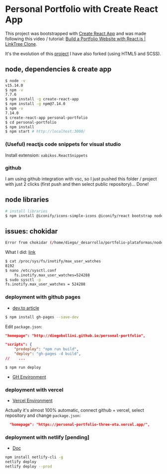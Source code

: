 # Personal Portfolio with Create React App

This project was bootstrapped with [Create React App](https://github.com/facebook/create-react-app) and was made following this video / tutorial: [Build a Portfolio Website with React.js | LinkTree Clone](https://youtu.be/opfMRWpZRYk).  

It's the evolution of this [project](https://github.com/diegobollini/links-like-a-tree) I have also forked (using HTML5 and SCSS).

## node, dependencies & create app

```bash
$ node -v
v15.14.0
$ npm -v
7.7.6
$ npm install -g create-react-app
$ npm install -g npm@7.14.0
$ npm -v
7.14.0
$ create-react-app personal-portfolio
$ cd personal-portfolio
$ npm install
$ npm start # http://localhost:3000/
```

### (Useful) reactjs code snippets for visual studio

Install extension: `xabikos.ReactSnippets`

### github

I am using github integration with vsc, so I just pushed this folder / project with just 2 clicks (first push and then select public repository)... Done!

## node libraries

```bash
# install libraries
$ npm install @iconify/icons-simple-icons @iconify/react bootstrap node-sass react-router-dom react-bootstrap
```

## issues: chokidar

```bash
Error from chokidar (/home/diego/_desarrollo/portfolio-plataformas/node_modules/hoist-non-react-statics/node_modules/react-is/cjs): Error: ENOSPC: System limit for number of file watchers reached, watch '/home/diego/_desarrollo/portfolio-plataformas/node_modules/hoist-non-react-statics/node_modules/react-is/cjs'
```

What I did: [link](https://code.visualstudio.com/docs/setup/linux#_visual-studio-code-is-unable-to-watch-for-file-changes-in-this-large-workspace-error-enospc)

```bash
$ cat /proc/sys/fs/inotify/max_user_watches
8192
$ nano /etc/sysctl.conf
    fs.inotify.max_user_watches=524288
$ sudo sysctl -p
fs.inotify.max_user_watches = 524288
```

### deployment with github pages

- [dev.to article](https://dev.to/yuribenjamin/how-to-deploy-react-app-in-github-pages-2a1f)

```bash
$ npm install gh-pages --save-dev
```

Edit `package.json`:

```json
"homepage": "http://diegobollini.github.io/personal-portfolio",

"scripts": {
    "predeploy": "npm run build",
    "deploy": "gh-pages -d build",
//    ...
```

```bash
$ npm run deploy
```

- [GH Environment](https://diegobollini.github.io/personal-portfolio)

### deployment with vercel

- [Vercel Environment](https://personal-portfolio-three-eta.vercel.app/)

Actually it's almost 100% automatic, connect github + vercel, select repository and change `package.json`:

```json
  "homepage": "https://personal-portfolio-three-eta.vercel.app/",
```

### deployment with netlify [pending]

- [Doc](https://create-react-app.dev/docs/deployment/#netlify)

```bash
npm install netlify-cli -g
netlify deploy
netlify deploy --prod
```
